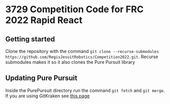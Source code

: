 # 3729 Competition Code for FRC 2022 Rapid React

## Getting started
Clone the repository with the command `git clone --recurse-submodules https://github.com/RegisJesuitRobotics/Competition2022.git`. Recurse submodules makes it so it also clones the Pure Pursuit library

## Updating Pure Pursuit
Inside the PurePursuit directory run the command `git fetch` and `git merge`. If you are using GitKraken see [this page](https://support.gitkraken.com/working-with-repositories/submodules/)

